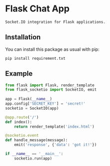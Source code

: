 Flask Chat App
==============
    Socket.IO integration for Flask applications.

Installation
------------

You can install this package as usual with pip:

    pip install requirement.txt

Example
-------

```py
from flask import Flask, render_template
from flask_socketio import SocketIO, emit
    
app = Flask(__name__)
app.config['SECRET_KEY'] = 'secret!'
socketio = SocketIO(app)

@app.route('/')
def index():
    return render_template('index.html')

@socketio.event
def handle_message(message):
    emit('response', {'data': 'got it!'})

if __name__ == '__main__':
    socketio.run(app)
```
